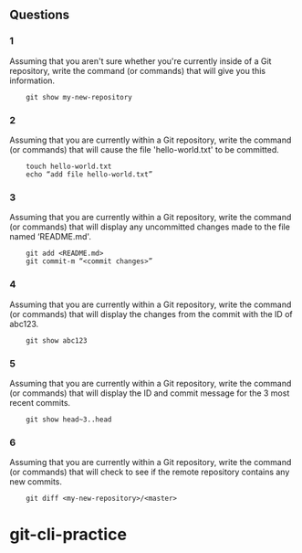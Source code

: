 ## Questions
### 1 
Assuming that you aren't sure whether you're currently inside of a Git repository, write the command (or commands) that will give you this information.
	
		git show my-new-repository

### 2 
Assuming that you are currently within a Git repository, write the command (or commands) that will cause the file 'hello-world.txt' to be committed.
		
        
        touch hello-world.txt
		echo “add file hello-world.txt”

### 3
Assuming that you are currently within a Git repository, write the command (or commands) that will display any uncommitted changes made to the file named ‘README.md'.
		
        git add <README.md>
		git commit-m “<commit changes>”

### 4 
Assuming that you are currently within a Git repository, write the command (or commands) that will display the changes from the commit with the ID of abc123.
		
        git show abc123

### 5
Assuming that you are currently within a Git repository, write the command (or commands) that will display the ID and commit message for the 3 most recent commits.
		
        git show head~3..head


### 6
Assuming that you are currently within a Git repository, write the command (or commands) that will check to see if the remote repository contains any new commits.
    
        git diff <my-new-repository>/<master>

# git-cli-practice
